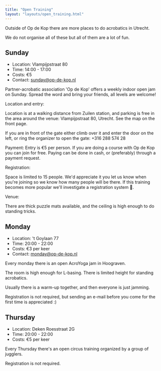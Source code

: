 ```yaml
---
title: "Open Training"
layout: "layouts/open_training.html"
---
```


Outside of Op de Kop there are more places to do acrobatics in Utrecht.

We do not organise all of these but all of them are a lot of fun.

## Sunday

- Location: Vlampijpstraat 80
- Time: 14:00 - 17:00
- Costs: €5
- Contact: sunday@op-de-kop.nl

Partner-acrobatic association 'Op de Kop' offers a weekly indoor open jam on Sunday. Spread the word and bring your friends, all levels are welcome!

Location and entry:

Location is at a walking distance from Zuilen station, and parking is free in the area around the venue: Vlampijpstraat 80, Utrecht. See the map on the front page.

If you are in front of the gate either climb over it and enter the door on the left, or ring the organizer to open the gate: +316&nbsp;288&nbsp;574&nbsp;28

Payment:
Entry is €5 per person. If you are doing a course with Op de Kop you can join for free.
Paying can be done in cash, or (preferably) through a payment request.

Registration:

Space is limited to 15 people. We'd appreciate it you let us know when you're joining so we know how many people will be there. If this training becomes more popular we'll investigate a registration system 🙂.

Venue:

There are thick puzzle mats available, and the ceiling is high enough to do standing tricks.

## Monday

- Location: 't Goylaan 77
- Time: 20:00 - 22:00
- Costs: €3 per keer
- Contact: monday@op-de-kop.nl

Every monday there is an open AcroYoga jam in Hoograven.

The room is high enough for L-basing. There is limited height for standing acrobatics.

Usually there is a warm-up together, and then everyone is just jamming.

Registration is not required, but sending an e-mail before you come for the first time is appreciated :)

## Thursday

- Location: Deken Roesstraat 2G
- Time: 20:00 - 22:00
- Costs: €5 per keer

Every Thursday there's an open circus training organized by a group of jugglers.

Registration is not required.
